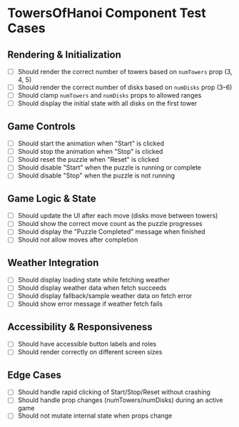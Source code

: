# TowersOfHanoi Component Test Cases

## Rendering & Initialization

- [ ] Should render the correct number of towers based on `numTowers` prop (3, 4, 5)
- [ ] Should render the correct number of disks based on `numDisks` prop (3–6)
- [ ] Should clamp `numTowers` and `numDisks` props to allowed ranges
- [ ] Should display the initial state with all disks on the first tower

## Game Controls

- [ ] Should start the animation when "Start" is clicked
- [ ] Should stop the animation when "Stop" is clicked
- [ ] Should reset the puzzle when "Reset" is clicked
- [ ] Should disable "Start" when the puzzle is running or complete
- [ ] Should disable "Stop" when the puzzle is not running

## Game Logic & State

- [ ] Should update the UI after each move (disks move between towers)
- [ ] Should show the correct move count as the puzzle progresses
- [ ] Should display the "Puzzle Completed" message when finished
- [ ] Should not allow moves after completion

## Weather Integration

- [ ] Should display loading state while fetching weather
- [ ] Should display weather data when fetch succeeds
- [ ] Should display fallback/sample weather data on fetch error
- [ ] Should show error message if weather fetch fails

## Accessibility & Responsiveness

- [ ] Should have accessible button labels and roles
- [ ] Should render correctly on different screen sizes

## Edge Cases

- [ ] Should handle rapid clicking of Start/Stop/Reset without crashing
- [ ] Should handle prop changes (numTowers/numDisks) during an active game
- [ ] Should not mutate internal state when props change

